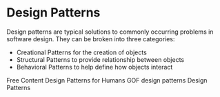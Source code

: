 # Design Patterns

Design patterns are typical solutions to commonly occurring problems in software design. They can be broken into three categories: 

- Creational Patterns for the creation of objects
- Structural Patterns to provide relationship between objects
- Behavioral Patterns to help define how objects interact

<ResourceGroupTitle>Free Content</ResourceGroupTitle>
<BadgeLink colorScheme='yellow' badgeText='Read' href='https://github.com/kamranahmedse/design-patterns-for-humans'>Design Patterns for Humans</BadgeLink>
<BadgeLink colorScheme='yellow' badgeText='Read' href='https://springframework.guru/gang-of-four-design-patterns/'>GOF design patterns</BadgeLink>
<BadgeLink colorScheme='yellow' badgeText='Read' href='https://refactoring.guru/design-patterns'>Design Patterns</BadgeLink>
